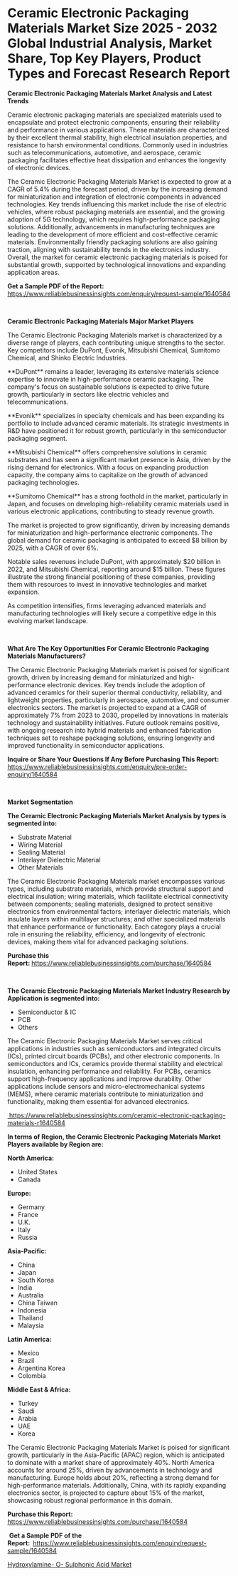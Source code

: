 <p><h1>Ceramic Electronic Packaging Materials Market Size 2025 - 2032 Global Industrial Analysis, Market Share, Top Key Players, Product Types and Forecast Research Report</h1></p><p><strong>Ceramic Electronic Packaging Materials Market Analysis and Latest Trends</strong></p>
<p><p>Ceramic electronic packaging materials are specialized materials used to encapsulate and protect electronic components, ensuring their reliability and performance in various applications. These materials are characterized by their excellent thermal stability, high electrical insulation properties, and resistance to harsh environmental conditions. Commonly used in industries such as telecommunications, automotive, and aerospace, ceramic packaging facilitates effective heat dissipation and enhances the longevity of electronic devices.</p><p>The Ceramic Electronic Packaging Materials Market is expected to grow at a CAGR of 5.4% during the forecast period, driven by the increasing demand for miniaturization and integration of electronic components in advanced technologies. Key trends influencing this market include the rise of electric vehicles, where robust packaging materials are essential, and the growing adoption of 5G technology, which requires high-performance packaging solutions. Additionally, advancements in manufacturing techniques are leading to the development of more efficient and cost-effective ceramic materials. Environmentally friendly packaging solutions are also gaining traction, aligning with sustainability trends in the electronics industry. Overall, the market for ceramic electronic packaging materials is poised for substantial growth, supported by technological innovations and expanding application areas.</p></p>
<p><strong>Get a Sample PDF of the Report:&nbsp;</strong> <a href="https://www.reliablebusinessinsights.com/enquiry/request-sample/1640584?utm_campaign=3113&utm_medium=2&utm_source=Github&utm_content=ia&utm_term=23032025&utm_id=ceramic-electronic-packaging-materials">https://www.reliablebusinessinsights.com/enquiry/request-sample/1640584</a></p>
<p>&nbsp;</p>
<p><strong>Ceramic Electronic Packaging Materials Major Market Players</strong></p>
<p><p>The Ceramic Electronic Packaging Materials market is characterized by a diverse range of players, each contributing unique strengths to the sector. Key competitors include DuPont, Evonik, Mitsubishi Chemical, Sumitomo Chemical, and Shinko Electric Industries.</p><p>**DuPont** remains a leader, leveraging its extensive materials science expertise to innovate in high-performance ceramic packaging. The company's focus on sustainable solutions is expected to drive future growth, particularly in sectors like electric vehicles and telecommunications.</p><p>**Evonik** specializes in specialty chemicals and has been expanding its portfolio to include advanced ceramic materials. Its strategic investments in R&D have positioned it for robust growth, particularly in the semiconductor packaging segment.</p><p>**Mitsubishi Chemical** offers comprehensive solutions in ceramic substrates and has seen a significant market presence in Asia, driven by the rising demand for electronics. With a focus on expanding production capacity, the company aims to capitalize on the growth of advanced packaging technologies.</p><p>**Sumitomo Chemical** has a strong foothold in the market, particularly in Japan, and focuses on developing high-reliability ceramic materials used in various electronic applications, contributing to steady revenue growth.</p><p>The market is projected to grow significantly, driven by increasing demands for miniaturization and high-performance electronic components. The global demand for ceramic packaging is anticipated to exceed $8 billion by 2025, with a CAGR of over 6%.</p><p>Notable sales revenues include DuPont, with approximately $20 billion in 2022, and Mitsubishi Chemical, reporting around $15 billion. These figures illustrate the strong financial positioning of these companies, providing them with resources to invest in innovative technologies and market expansion. </p><p>As competition intensifies, firms leveraging advanced materials and manufacturing technologies will likely secure a competitive edge in this evolving market landscape.</p></p>
<p>&nbsp;</p>
<p><strong>What Are The Key Opportunities For Ceramic Electronic Packaging Materials Manufacturers?</strong></p>
<p><p>The Ceramic Electronic Packaging Materials market is poised for significant growth, driven by increasing demand for miniaturized and high-performance electronic devices. Key trends include the adoption of advanced ceramics for their superior thermal conductivity, reliability, and lightweight properties, particularly in aerospace, automotive, and consumer electronics sectors. The market is projected to expand at a CAGR of approximately 7% from 2023 to 2030, propelled by innovations in materials technology and sustainability initiatives. Future outlook remains positive, with ongoing research into hybrid materials and enhanced fabrication techniques set to reshape packaging solutions, ensuring longevity and improved functionality in semiconductor applications.</p></p>
<p><strong>Inquire or Share Your Questions If Any Before Purchasing This Report:</strong> <a href="https://www.reliablebusinessinsights.com/enquiry/pre-order-enquiry/1640584?utm_campaign=3113&utm_medium=2&utm_source=Github&utm_content=ia&utm_term=23032025&utm_id=ceramic-electronic-packaging-materials">https://www.reliablebusinessinsights.com/enquiry/pre-order-enquiry/1640584</a></p>
<p>&nbsp;</p>
<p><strong>Market Segmentation</strong></p>
<p><strong>The Ceramic Electronic Packaging Materials Market Analysis by types is segmented into:</strong></p>
<p><ul><li>Substrate Material</li><li>Wiring Material</li><li>Sealing Material</li><li>Interlayer Dielectric Material</li><li>Other Materials</li></ul></p>
<p><p>The Ceramic Electronic Packaging Materials market encompasses various types, including substrate materials, which provide structural support and electrical insulation; wiring materials, which facilitate electrical connectivity between components; sealing materials, designed to protect sensitive electronics from environmental factors; interlayer dielectric materials, which insulate layers within multilayer structures; and other specialized materials that enhance performance or functionality. Each category plays a crucial role in ensuring the reliability, efficiency, and longevity of electronic devices, making them vital for advanced packaging solutions.</p></p>
<p><strong>Purchase this Report:&nbsp;</strong><a href="https://www.reliablebusinessinsights.com/purchase/1640584?utm_campaign=3113&utm_medium=2&utm_source=Github&utm_content=ia&utm_term=23032025&utm_id=ceramic-electronic-packaging-materials">https://www.reliablebusinessinsights.com/purchase/1640584</a></p>
<p>&nbsp;</p>
<p><strong>The Ceramic Electronic Packaging Materials Market Industry Research by Application is segmented into:</strong></p>
<p><ul><li>Semiconductor & IC</li><li>PCB</li><li>Others</li></ul></p>
<p><p>The Ceramic Electronic Packaging Materials Market serves critical applications in industries such as semiconductors and integrated circuits (ICs), printed circuit boards (PCBs), and other electronic components. In semiconductors and ICs, ceramics provide thermal stability and electrical insulation, enhancing performance and reliability. For PCBs, ceramics support high-frequency applications and improve durability. Other applications include sensors and micro-electromechanical systems (MEMS), where ceramic materials contribute to miniaturization and functionality, making them essential for advanced electronics.</p></p>
<p><a href="https://www.reliablebusinessinsights.com/ceramic-electronic-packaging-materials-r1640584?utm_campaign=3113&utm_medium=2&utm_source=Github&utm_content=ia&utm_term=23032025&utm_id=ceramic-electronic-packaging-materials">&nbsp;https://www.reliablebusinessinsights.com/ceramic-electronic-packaging-materials-r1640584</a></p>
<p><strong>In terms of Region, the Ceramic Electronic Packaging Materials Market Players available by Region are:</strong></p>
<p>
    <p> <strong> North America: </strong>
        <ul>
            <li>United States</li>
            <li>Canada</li>
        </ul>
        </p> 
    <p> <strong> Europe: </strong>
        <ul>
            <li>Germany</li>
            <li>France</li>
            <li>U.K.</li>
            <li>Italy</li>
            <li>Russia</li>
        </ul>
        </p> 
    <p> <strong> Asia-Pacific: </strong>
        <ul>
            <li>China</li>
            <li>Japan</li>
            <li>South Korea</li>
            <li>India</li>
            <li>Australia</li>
            <li>China Taiwan</li>
            <li>Indonesia</li>
            <li>Thailand</li>
            <li>Malaysia</li>
        </ul>
        </p> 
    <p> <strong> Latin America: </strong>
        <ul>
            <li>Mexico</li>
            <li>Brazil</li>
            <li>Argentina Korea</li>
            <li>Colombia</li>
        </ul>
        </p> 
    <p> <strong> Middle East & Africa: </strong>
        <ul>
            <li>Turkey</li>
            <li>Saudi</li>
            <li>Arabia</li>
            <li>UAE</li>
            <li>Korea</li>
        </ul>
    </p>
    </p>
<p><p>The Ceramic Electronic Packaging Materials Market is poised for significant growth, particularly in the Asia-Pacific (APAC) region, which is anticipated to dominate with a market share of approximately 40%. North America accounts for around 25%, driven by advancements in technology and manufacturing. Europe holds about 20%, reflecting a strong demand for high-performance materials. Additionally, China, with its rapidly expanding electronics sector, is projected to capture about 15% of the market, showcasing robust regional performance in this domain.</p></p>
<p><strong>Purchase this Report: </strong><a href="https://www.reliablebusinessinsights.com/purchase/1640584?utm_campaign=3113&utm_medium=2&utm_source=Github&utm_content=ia&utm_term=23032025&utm_id=ceramic-electronic-packaging-materials">https://www.reliablebusinessinsights.com/purchase/1640584</a></p>
<p>&nbsp;<strong>Get a Sample PDF of the Report:&nbsp;&nbsp;</strong><a href="https://www.reliablebusinessinsights.com/enquiry/request-sample/1640584?utm_campaign=3113&utm_medium=2&utm_source=Github&utm_content=ia&utm_term=23032025&utm_id=ceramic-electronic-packaging-materials">https://www.reliablebusinessinsights.com/enquiry/request-sample/1640584</a></p>
<p><strong></strong></p>
<p><p><a href="https://github.com/donkalucine10/Market-Research-Report-List-1/blob/main/hydroxylamine-o-sulphonic-acid-market.md?utm_campaign=3113&utm_medium=2&utm_source=Github&utm_content=ia&utm_term=23032025&utm_id=ceramic-electronic-packaging-materials">Hydroxylamine- O- Sulphonic Acid Market</a></p></p>